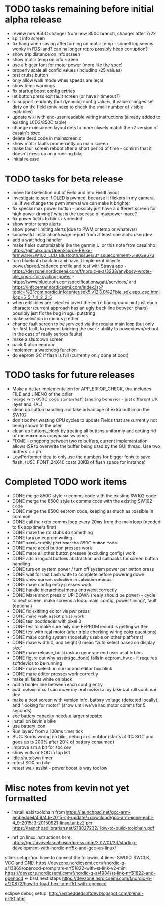 # TODO tasks remaining before initial alpha release

* review new 850C changes from new 850C branch, changes after 7/22
* split info screen
* fix hang when saving after turning on motor temp - something seems wonky in FDS land? can no longer repro possibly heap corruption?
* show trip distance on info screen
* show motor temp on info screen
* use a bigger font for motor power (more like the spec)
* properly scale all config values (including x25 values)
* test cruise button
* only allow walk mode when speeds are legal
* show temp warnings
* fix startup boost config entries
* let button press exit fault screen (or have it timeout?)
* to support readonly (but dynamic) config values, if value changes set dirty on the field (only need to check the small number of visible editables)
* update wiki with end-user readable wiring instructions (already added to existing LCD3/850C table)
* change mainscreen layout defs to more closely match the v2 version of casain's spec
* delete dead code in mainscreen.c
* show motor faults promenantly on main screen
* make fault screen reboot after a short period of time - confirm that it doesn't mess up on a running bike
* initial release

# TODO tasks for beta release

* move font selection out of Field and into FieldLayout
* investigate to see if OLED is pwmed, becuase it flickers in my camera.  i.e. if we change the pwm interval we can make it brighter
* fix special max power button - possibly just have a different screen for high power driving?  what is the usecase of maxpower mode?
* fix power fields to blink as needed
* show motor temp alerts
* show power limiting alerts (due to PWM or temp or whatever)
* successful installation/usage report from at least one alpha user/dev
* add a watchdog handler
* make fields customizable like the garmin UI or this note from casainho: https://github.com/OpenSource-EBike-firmware/SW102_LCD_Bluetooth/issues/3#issuecomment-518039673
* turn bluetooth back on and have it implement bicycle power/speed/cadence profile and test with Strava app - https://devzone.nordicsemi.com/f/nordic-q-a/3233/anybody-wrote-ble_cps-c-for-cycling-power - https://www.bluetooth.com/specifications/gatt/services/ 
and https://infocenter.nordicsemi.com/index.jsp?topic=%2Fcom.nordic.infocenter.sdk5.v12.3.0%2Fble_sdk_app_csc.html&cp=5_5_7_4_2_2_5
* when editables are selected invert the entire background, not just each character (current approach has an ugly black line between chars)  possibly just fix the bug in ugui putstring
* make selection in menus prettier
* change fault screen to be serviced via the regular main loop (but only for first fault, to prevent bricking the user's ability to powerdown/reboot in the case of really serious faults)
* make a shutdown screen
* pack & align eeprom 
* implement a watchdog function
* do eeprom GC if flash is full (currently only done at boot)

# TODO tasks for future releases

* Make a better implementation for APP_ERROR_CHECK, that includes FILE and LINENO of the caller
* merge with 850C code somewhat? (sharing behavior - just different UX layer and HAL)
* clean up button handling and take advantage of extra button on the SW102
* don't bother wasting CPU cycles to update Fields that are currently not being shown to the user
* clean up buttons_clock by treating all buttons uniformly and getting rid of the enormous copypasta switches
* FIXME - pingpong between two rx buffers, current implementation allows ISR to overwrite the buffer being used by
the GUI thread.  Use two buffers + a ptr.
* LowPerformer idea to only use the numbers for bigger fonts to save flash. (USE_FONT_24X40 costs 30KB of flash space for instance)

# Completed TODO work items

* DONE merge 850C style rx comms code with the existing SW102 code
* DONE merge the 850C style tx comms code with the existing SW102 code
* DONE merge the 850C eeprom code, keeping as much as possible in common
* DONE call the rx/tx comms loop every 20ms from the main loop (needed to fix app timers first)
* DONE make the rtc stubs do something
* DONE turn on eeprom writing
* DONE semi-cruftily port over the 850C button code 
* DONE make accel button presses work
* DONE make all other button presses (excluding config) work
* DONE add a logical buttons abstraction and callbacks for screen button handling
* DONE turn on system power / turn off system power per button press
* DONE wait for last flash write to complete before powering down
* DONE show current selection in selection menus
* DONE make config entry presses work
* DONE handle hierarchical menu entry/exit correctly
* DONE Make short press of UP-DOWN (really should be power) - cycle to next screen.  make screens a loop: main, config, power tuning?, fault (optional)
* DONE fix exititing editor via pwr press
* DONE make walk assist press work
* DONE test bootloader with pixel 3 
* DONE test to make sure only one EEPROM record is getting written
* DONE test with real motor (after triple checking wiring color questions)
* DONE make config system (hopefully usable on other platforms)
* DONE make width 0, and height 0 mean "auto select based on display size"
* DONE make release_build task to generate end user usable bins
* DONE figure out why assert(gc_done) fails in eeprom_hw.c - it requires softdevice to be running
* DONE make selection cursor and editor box blink
* DONE make editor presses work correctly
* make all fields white on black
* add a border line between each config entry
* add motorsim so I can move my real motor to my bike but still continue dev
* make a boot screen with version info, battery voltage (detected locally), and "looking for motor" (show until we've had motor comms for 5 seconds)
* soc battery capacity needs a larger stepsize
* install on kevin's bike
* use battery icon
* Run layer2 from a 100ms timer tick
* BUG: Soc is wrong on bike, debug in simulator (starts at 0% SOC and goes up to 200% after 20% of battery consumed)
* improve sim a bit for soc dev
* show volts or SOC in top left
* idle shutdown timer
* retest SOC on bike
* retest walk assist - power boost is way too low

# Misc notes from kevin not yet formatted

* install eabi toolchain from https://launchpad.net/gcc-arm-embedded/4.9/4.9-2015-q3-update/+download/gcc-arm-none-eabi-4_9-2015q3-20150921-linux.tar.bz2
per https://launchpadlibrarian.net/218827232/How-to-build-toolchain.pdf

* nrf on linux instructions here: https://gustavovelascoh.wordpress.com/2017/01/23/starting-development-with-nordic-nrf5x-and-gcc-on-linux/

stlink setup:
You have to connect the following 4 lines: SWDIO, SWCLK, VCC and GND.
https://devzone.nordicsemi.com/f/nordic-q-a/13869/openocd-promgram-nrf51822-with-st-link-v2-mini
https://devzone.nordicsemi.com/f/nordic-q-a/4984/st-link-nrf51822-and-openocd <- best next steps
https://devzone.nordicsemi.com/f/nordic-q-a/20872/how-to-load-hex-to-nrf51-with-openocd

eclipse debug setup:
http://embeddedsoftdev.blogspot.com/p/ehal-nrf51.html
